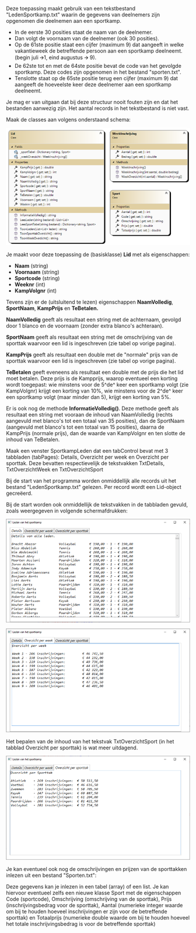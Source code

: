 Deze toepassing maakt gebruik van een tekstbestand "LedenSportkamp.txt" waarin de gegevens van deelnemers zijn opgenomen die deelnemen aan een sportkamp.

- In de eerste 30 posities staat de naam van de deelnemer.
- Dan volgt de voornaam van de deelnemer (ook 30 posities).
- Op de 61ste positie staat een cijfer (maximum 9) dat aangeeft in welke vakantieweek de betreffende persoon aan een sportkamp deelneemt. (begin juli 🡪1, eind augustus 🡪 9).
- De 62ste tot en met de 64ste positie bevat de code van het gevolgde sportkamp. Deze codes zijn opgenomen in het bestand "sporten.txt".
- Tenslotte staat op de 65ste positie terug een cijfer (maximum 9) dat aangeeft de hoeveelste keer deze deelnemer aan een sportkamp deelneemt.

Je mag er van uitgaan dat bij deze structuur nooit fouten zijn en dat het bestanden aanwezig zijn. Het aantal records in het tekstbestand is niet vast.

Maak de classes aan volgens onderstaand schema:

![](./media/ClassDiagram.png)

Je maakt voor deze toepassing de (basisklasse) **Lid** met als eigenschappen:
- **Naam** (string)
- **Voornaam** (string)
- **Sportcode** (string)
- **Weeknr** (int)
- **KampVolgnr** (int)

Tevens zijn er de (uitsluitend te lezen) eigenschappen **NaamVolledig**, **SportNaam**, **KampPrijs** en **TeBetalen.**

**NaamVolledig** geeft als resultaat een string met de achternaam, gevolgd door 1 blanco en de voornaam (zonder extra blanco's achteraan).

**SportNaam** geeft als resultaat een string met de omschrijving van de sporttak waarvoor een lid is ingeschreven (zie tabel op vorige pagina).

**KampPrijs** geeft als resultaat een double met de "normale" prijs van de sporttak waarvoor een lid is ingeschreven (zie tabel op vorige pagina).

**TeBetalen** geeft eveneens als resultaat een double met de prijs die het lid moet betalen. Deze prijs is de Kampprijs, waarop eventueel een korting wordt toegepast: wie minstens voor de 5^de^ keer een sportkamp volgt (zie KampVolgnr) krijgt een korting van 10%, wie minstens voor de 2^de^ keer een sportkamp volgt (maar minder dan 5), krijgt een korting van 5%.

Er is ook nog de methode **InformatieVolledig()**. Deze methode geeft als resultaat een string met vooraan de inhoud van NaamVolledig (rechts aangevuld met blanco's tot een totaal van 35 posities), dan de SportNaam (aangevuld met blanco's tot een totaal van 15 posities), daarna de KampPrijs (normale prijs), dan de waarde van KampVolgnr en ten slotte de inhoud van TeBetalen.

Maak een venster SportkampLeden dat een tabControl bevat met 3 tabbladen (tabPages): Details, Overzicht per week en Overzicht per sporttak. Deze bevatten respectievelijk de tekstvakken TxtDetails, TxtOverzichtWeek en TxtOverzichtSport

Bij de start van het programma worden onmiddellijk alle records uit het bestand "LedenSportkamp.txt" gelezen. Per record wordt een Lid-object gecreëerd.

Bij de start worden ook onmiddellijk de tekstvakken in de tabbladen gevuld, zoals weergegeven in volgende schermafdrukken:

![](./media/image1.png)

![](./media/image2.png)

Het bepalen van de inhoud van het tekstvak TxtOverzichtSport (in het tabblad Overzicht per sporttak) is wat meer uitdagend.

![](./media/image3.png)

Je kan eventueel ook nog de omschrijvingen en prijzen van de sporttakken inlezen uit een bestand "Sporten.txt":

Deze gegevens kan je inlezen in een tabel (array) of een list. Je kan hiervoor eventueel zelfs een nieuwe klasse Sport met de eigenschappen Code (sportcode), Omschrijving (omschrijving van de sporttak), Prijs (inschrijvingsbedrag voor de sporttak), Aantal (numerieke integer waarde om bij te houden hoeveel inschrijvingen er zijn voor de betreffende sporttak) en Totaalprijs (numerieke double waarde om bij te houden hoeveel het totale inschrijvingsbedrag is voor de betreffende sporttak)
